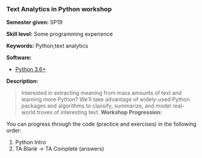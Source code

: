 ### Text Analytics in Python workshop

**Semester given:** SP19

**Skill level:** Some programming experience

**Keywords:** Python;text analytics

**Software:**
 - [Python 3.6+](https://www.python.org/downloads/)

**Description:**
> Interested in extracting meaning from mass amounts of text and learning more Python? We'll take advantage of widely-used Python packages and algorithms to classify, summarize, and model real-world troves of interesting text.
**Workshop Progression:**

You can progress through the code (practice and exercises) in the following order:

1. Python Intro
1. TA Blank -> TA Complete (answers)
